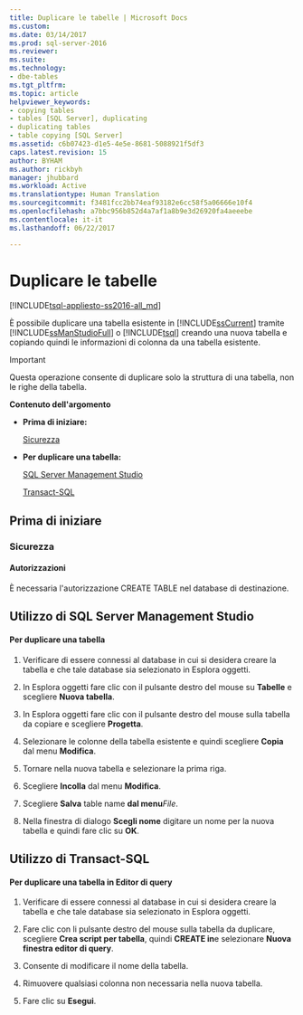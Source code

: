 ```yaml
---
title: Duplicare le tabelle | Microsoft Docs
ms.custom: 
ms.date: 03/14/2017
ms.prod: sql-server-2016
ms.reviewer: 
ms.suite: 
ms.technology:
- dbe-tables
ms.tgt_pltfrm: 
ms.topic: article
helpviewer_keywords:
- copying tables
- tables [SQL Server], duplicating
- duplicating tables
- table copying [SQL Server]
ms.assetid: c6b07423-d1e5-4e5e-8681-5088921f5df3
caps.latest.revision: 15
author: BYHAM
ms.author: rickbyh
manager: jhubbard
ms.workload: Active
ms.translationtype: Human Translation
ms.sourcegitcommit: f3481fcc2bb74eaf93182e6cc58f5a06666e10f4
ms.openlocfilehash: a7bbc956b852d4a7af1a8b9e3d26920fa4aeeebe
ms.contentlocale: it-it
ms.lasthandoff: 06/22/2017

---
```

# <a name="duplicate-tables"></a>Duplicare le tabelle
[!INCLUDE[tsql-appliesto-ss2016-all_md](../../includes/tsql-appliesto-ss2016-all-md.md)]

  È possibile duplicare una tabella esistente in [!INCLUDE[ssCurrent](../../includes/sscurrent-md.md)] tramite [!INCLUDE[ssManStudioFull](../../includes/ssmanstudiofull-md.md)] o [!INCLUDE[tsql](../../includes/tsql-md.md)] creando una nuova tabella e copiando quindi le informazioni di colonna da una tabella esistente.  
  
> [!IMPORTANT]  
>  Questa operazione consente di duplicare solo la struttura di una tabella, non le righe della tabella.  
  
 **Contenuto dell'argomento**  
  
-   **Prima di iniziare:**  
  
     [Sicurezza](#Security)  
  
-   **Per duplicare una tabella:**  
  
     [SQL Server Management Studio](#SSMSProcedure)  
  
     [Transact-SQL](#TsqlProcedure)  
  
##  <a name="BeforeYouBegin"></a> Prima di iniziare  
  
###  <a name="Security"></a> Sicurezza  
  
####  <a name="Permissions"></a> Autorizzazioni  
 È necessaria l'autorizzazione CREATE TABLE nel database di destinazione.  
  
##  <a name="SSMSProcedure"></a> Utilizzo di SQL Server Management Studio  
  
#### <a name="to-duplicate-a-table"></a>Per duplicare una tabella  
  
1.  Verificare di essere connessi al database in cui si desidera creare la tabella e che tale database sia selezionato in Esplora oggetti.  
  
2.  In Esplora oggetti fare clic con il pulsante destro del mouse su **Tabelle** e scegliere **Nuova tabella**.  
  
3.  In Esplora oggetti fare clic con il pulsante destro del mouse sulla tabella da copiare e scegliere **Progetta**.  
  
4.  Selezionare le colonne della tabella esistente e quindi scegliere **Copia** dal menu **Modifica**.  
  
5.  Tornare nella nuova tabella e selezionare la prima riga.  
  
6.  Scegliere **Incolla** dal menu **Modifica**.  
  
7.  Scegliere **Salva** table name **dal menu***File*.  
  
8.  Nella finestra di dialogo **Scegli nome** digitare un nome per la nuova tabella e quindi fare clic su **OK**.  
  
##  <a name="TsqlProcedure"></a> Utilizzo di Transact-SQL  
  
#### <a name="to-duplicate-a-table-in-query-editor"></a>Per duplicare una tabella in Editor di query  
  
1.  Verificare di essere connessi al database in cui si desidera creare la tabella e che tale database sia selezionato in Esplora oggetti.  
  
2.  Fare clic con li pulsante destro del mouse sulla tabella da duplicare, scegliere **Crea script per tabella**, quindi **CREATE in**e selezionare **Nuova finestra editor di query**.  
  
3.  Consente di modificare il nome della tabella.  
  
4.  Rimuovere qualsiasi colonna non necessaria nella nuova tabella.  
  
5.  Fare clic su **Esegui**.  
  
  

